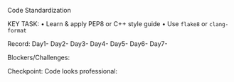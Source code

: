 Code Standardization

KEY TASK:
• Learn & apply PEP8 or C++ style guide
• Use `flake8` or `clang-format`

Record:
    Day1-
    Day2-
    Day3-
    Day4-
    Day5-
    Day6-
    Day7-

Blockers/Challenges:

Checkpoint:
    Code looks professional: